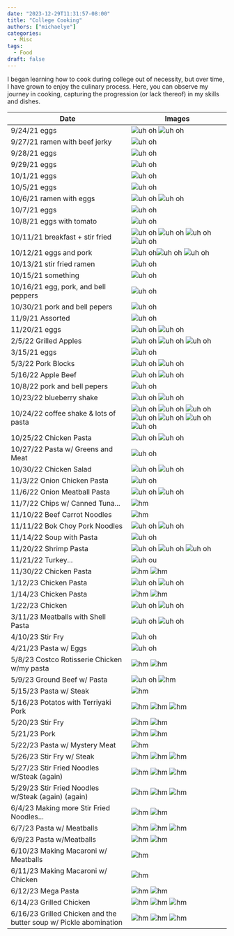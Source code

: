```yaml
---
date: "2023-12-29T11:31:57-08:00"
title: "College Cooking"
authors: ["michaelye"]
categories:
  - Misc
tags:
  - Food
draft: false
---
```

I began learning how to cook during college out of necessity, but over time, I have grown to enjoy the culinary process. Here, you can observe my journey in cooking, capturing the progression (or lack thereof) in my skills and dishes.

| Date | Images |
| ------- | ------ |
| 9/24/21  eggs  | ![uh oh](/static/images/cooking_photos/IMG_3316.JPG) ![uh oh](/static/images/cooking_photos/IMG_3317.JPG) |
| 9/27/21 ramen with beef jerky  | ![uh oh](/static/images/cooking_photos/IMG_3394.JPG) |
| 9/28/21 eggs    | ![uh oh](/static/images/cooking_photos/92821.JPG) |
| 9/29/21 eggs    | ![uh oh](/static/images/cooking_photos/IMG_3403.JPG) |
| 10/1/21 eggs    | ![uh oh](/static/images/cooking_photos/IMG_3424.JPG) |
| 10/5/21 eggs    | ![uh oh](/static/images/cooking_photos/IMG_3460.JPG) |
| 10/6/21 ramen with eggs   | ![uh oh](/static/images/cooking_photos/IMG_3467.JPG) ![uh oh](/static/images/cooking_photos/IMG_3468.JPG) |
| 10/7/21 eggs    | ![uh oh](/static/images/cooking_photos/IMG_3479.JPG) |
| 10/8/21 eggs with tomato   | ![uh oh](/static/images/cooking_photos/IMG_3483.JPG) |
| 10/11/21 breakfast + stir fried  | ![uh oh](/static/images/cooking_photos/101121-0.JPG) ![uh oh](/static/images/cooking_photos/IMG_3497.JPG) ![uh oh](/static/images/cooking_photos/IMG_3501.JPG) ![uh oh](/static/images/cooking_photos/101121-1.JPG) |
| 10/12/21 eggs and pork  | ![uh oh](/static/images/cooking_photos/IMG_3508.JPG)![uh oh](/static/images/cooking_photos/IMG_3520.JPG)  ![uh oh](/static/images/cooking_photos/101221.JPG) |
| 10/13/21 stir fried ramen  | ![uh oh](/static/images/cooking_photos/IMG_3530.JPG) |
| 10/15/21 something  | ![uh oh](/static/images/cooking_photos/101521.JPG) |
| 10/16/21 egg, pork, and bell peppers  | ![uh oh](/static/images/cooking_photos/IMG_3553.JPG) |
| 10/30/21 pork and bell pepers  | ![uh oh](/static/images/cooking_photos/IMG_3646.JPG) |
| 11/9/21 Assorted  | ![uh oh](/static/images/cooking_photos/IMG_3713.JPG) |
| 11/20/21 eggs  | ![uh oh](/static/images/cooking_photos/IMG_3789.JPG) ![uh oh](/static/images/cooking_photos/IMG_3790.JPG) |
| 2/5/22 Grilled Apples  | ![uh oh](/static/images/cooking_photos/IMG_4163.JPG) ![uh oh](/static/images/cooking_photos/IMG_4164.JPG) ![uh oh](/static/images/cooking_photos/IMG_4165.JPG) |
| 3/15/21 eggs  | ![uh oh](/static/images/cooking_photos/IMG_4324.JPG) |
| 5/3/22 Pork Blocks  | ![uh oh](/static/images/cooking_photos/IMG_4573.JPG) ![uh oh](/static/images/cooking_photos/05322.JPG) |
| 5/16/22 Apple Beef  | ![uh oh](/static/images/cooking_photos/IMG_4614.JPG) ![uh oh](/static/images/cooking_photos/051622.JPG) |
| 10/8/22 pork and bell pepers  | ![uh oh](/static/images/cooking_photos/IMG_4946.JPG) |
| 10/23/22 blueberry shake | ![uh oh](/static/images/cooking_photos/IMG_4964.JPG)  ![uh oh](/static/images/cooking_photos/102322.JPG) |
| 10/24/22 coffee shake & lots of pasta | ![uh oh](/static/images/cooking_photos/IMG_4971.JPG) ![uh oh](/static/images/cooking_photos/IMG_4972.JPG) ![uh oh](/static/images/cooking_photos/IMG_4973.JPG) ![uh oh](/static/images/cooking_photos/102422-1.JPG) ![uh oh](/static/images/cooking_photos/102422-2.JPG) ![uh oh](/static/images/cooking_photos/102422-3.JPG) ![uh oh](/static/images/cooking_photos/102422-4.JPG) |
| 10/25/22 Chicken Pasta  | ![uh oh](/static/images/cooking_photos/102522-1.JPG) ![uh oh](/static/images/cooking_photos/102522-2.JPG) |
| 10/27/22 Pasta w/ Greens and Meat  | ![uh oh](/static/images/cooking_photos/IMG_4981.JPG) |
| 10/30/22 Chicken Salad | ![uh oh](/static/images/cooking_photos/IMG_4992.JPG) ![uh oh](/static/images/cooking_photos/IMG_4993.JPG) |
| 11/3/22 Onion Chicken Pasta  | ![uh oh](/static/images/cooking_photos/IMG_5005.JPG) |
| 11/6/22 Onion Meatball Pasta  | ![uh oh](/static/images/cooking_photos/IMG_5012.JPG) ![uh oh](/static/images/cooking_photos/IMG_5013.JPG) |
| 11/7/22 Chips w/ Canned Tuna... | ![hm](/static/images/cooking_photos/Chips_Tuna.JPG) |
| 11/10/22 Beef Carrot Noodles  | ![hm](/static/images/cooking_photos/Beef_carrots_pasta.JPG) |
| 11/11/22 Bok Choy Pork Noodles  | ![uh oh](/static/images/cooking_photos/IMG_5083.JPG) ![uh oh](/static/images/cooking_photos/IMG_5084.JPG) |
| 11/14/22 Soup with Pasta  | ![uh oh](/static/images/cooking_photos/IMG_5100.JPG) |
| 11/20/22 Shrimp Pasta  | ![uh oh](/static/images/cooking_photos/IMG_5200.JPG) ![uh oh](/static/images/cooking_photos/IMG_5201.JPG) ![uh oh](/static/images/cooking_photos/IMG_5202.JPG) |
| 11/21/22 Turkey...  | ![uh ou](/static/images/cooking_photos/IMG_5204.JPG) |
| 11/30/22 Chicken Pasta  | ![hm](/static/images/cooking_photos/Pasta_Chicken.JPG) ![hm](/static/images/cooking_photos/Chicken_pasta2.JPG) |
| 1/12/23 Chicken Pasta  | ![uh oh](/static/images/cooking_photos/IMG_5384.JPG) ![uh oh](/static/images/cooking_photos/IMG_5385.JPG) |
| 1/14/23 Chicken Pasta | ![hm](/static/images/cooking_photos/1-14-23.JPG) ![hm](/static/images/cooking_photos/Chicken_pasta3.JPG) |
| 1/22/23 Chicken  | ![uh oh](/static/images/cooking_photos/IMG_5415.JPG) ![uh oh](/static/images/cooking_photos/IMG_5417.JPG) |
| 3/11/23 Meatballs with Shell Pasta  | ![uh oh](/static/images/cooking_photos/IMG_5628.JPG) ![uh oh](/static/images/cooking_photos/IMG_5629.JPG) |
| 4/10/23 Stir Fry  | ![uh oh](/static/images/cooking_photos/IMG_5926.JPG) |
| 4/21/23 Pasta w/ Eggs  | ![uh oh](/static/images/cooking_photos/IMG_5984.JPG) |
| 5/8/23 Costco Rotisserie Chicken w/my pasta  | ![hm](/static/images/cooking_photos/WHOLECHICKEN.JPG) ![hm](/static/images/cooking_photos/RotisserieChicken.JPG) |
| 5/9/23 Ground Beef w/ Pasta  | ![uh oh](/static/images/cooking_photos/IMG_6205.JPG) ![hm](/static/images/cooking_photos/IMG_6206.JPG) |
| 5/15/23 Pasta w/ Steak  | ![hm](/static/images/cooking_photos/Steak_pasta2.JPG) |
| 5/16/23 Potatos with Terriyaki Pork  | ![hm](/static/images/cooking_photos/IMG_6352.JPG) ![hm](/static/images/cooking_photos/IMG_6353.JPG) ![hm](/static/images/cooking_photos/Potato_pork.JPG) |
| 5/20/23 Stir Fry  | ![hm](/static/images/cooking_photos/IMG_6407.JPG) ![hm](/static/images/cooking_photos/IMG_6408.JPG) |
| 5/21/23 Pork  | ![hm](/static/images/cooking_photos/IMG_6422.JPG) ![hm](/static/images/cooking_photos/Pork_pasta.JPG) |
| 5/22/23  Pasta w/ Mystery Meat | ![hm](/static/images/cooking_photos/IMG_6446.JPG) |
| 5/26/23  Stir Fry w/ Steak | ![hm](/static/images/cooking_photos/IMG_6501.JPG) ![hm ](/static/images/cooking_photos/IMG_6502.JPG) ![hm](/static/images/cooking_photos/Medium_steak.JPG)|
| 5/27/23  Stir Fried Noodles w/Steak (again) | ![hm](/static/images/cooking_photos/IMG_6512.JPG) ![hm](/static/images/cooking_photos/Steak_noodles.JPG) ![hm](/static/images/cooking_photos/Steak_Noodles_Closeup.JPG) |
| 5/29/23  Stir Fried Noodles w/Steak (again) (again) | ![hm](/static/images/cooking_photos/IMG_6529.JPG) ![hm](/static/images/cooking_photos/IMG_6530.JPG) ![hm](/static/images/cooking_photos/IMG_6535.JPG) |
| 6/4/23  Making more Stir Fried Noodles... | ![hm](/static/images/cooking_photos/IMG_6629.JPG) ![hm](/static/images/cooking_photos/Avocado_Ramen.JPG) |
| 6/7/23  Pasta w/ Meatballs | ![hm](/static/images/cooking_photos/IMG_6668.JPG) ![hm](/static/images/cooking_photos/IMG_6669.JPG) ![hm](/static/images/cooking_photos/IMG_6670.JPG) |
| 6/9/23  Pasta w/Meatballs | ![hm](/static/images/cooking_photos/IMG_6693.JPG) ![hm](/static/images/cooking_photos/IMG_6694.JPG) |
| 6/10/23  Making Macaroni w/ Meatballs | ![hm](/static/images/cooking_photos/IMG_6700.JPG) |
| 6/11/23  Making Macaroni w/ Chicken | ![hm](/static/images/cooking_photos/IMG_6708.JPG) |
| 6/12/23  Mega Pasta | ![hm](/static/images/cooking_photos/Mega_pasta.JPG) ![hm](/static/images/cooking_photos/mucho_pasta.JPG) |
| 6/14/23  Grilled Chicken | ![hm](/static/images/cooking_photos/IMG_6744.JPG) ![hm](/static/images/cooking_photos/IMG_6746.JPG) ![hm](/static/images/cooking_photos/Chicken_pasta.JPG) |
| 6/16/23  Grilled Chicken and the butter soup w/ Pickle abomination | ![hm](/static/images/cooking_photos/IMG_6777.JPG) ![hm](/static/images/cooking_photos/IMG_6778.JPG) ![hm](/static/images/cooking_photos/IMG_6780.JPG) |
